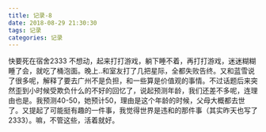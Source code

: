 ```yaml
---
title: 记录-8
date: 2018-08-29 21:30:30
tags: 记录
categories: 记录
---
```

快要死在宿舍2333 不想动，起来打打游戏，躺下睡不着，再打打游戏，迷迷糊糊睡了会，就吃了桶泡面。晚上..和室友打了几把星际，全都失败告终。又和蓝雪说了很多呢，解释了要去广州不是负担，和一些算是价值观的事情。不过话题后来突然歪到小时候受欺负什么的不好的回忆了，说起预测年龄，我们还差不多呢，连理由也是。我预测40-50，她预计50，理由是这个年龄的时候，父母大概都去世了。又提起了可能挺有趣的一件事，我觉得世界是违和的那件事（其实昨天也写了2333）。嘛，不管这些，活着就好。